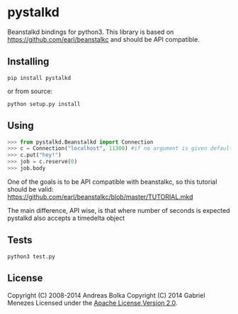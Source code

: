 pystalkd
========

Beanstalkd bindings for python3.
This library is based on https://github.com/earl/beanstalkc and should be API compatible.

Installing
-------
```
pip install pystalkd
```
or from source:
```
python setup.py install
```

Using
------
```python
>>> from pystalkd.Beanstalkd import Connection
>>> c = Connection("localhost", 11300) #if no argument is given default configuration is used
>>> c.put("hey!")
>>> job = c.reserve(0)
>>> job.body
```
One of the goals is to be API compatible with beanstalkc, so this tutorial should be valid: https://github.com/earl/beanstalkc/blob/master/TUTORIAL.mkd

The main difference, API wise, is that where number of seconds is expected pystalkd also accepts a timedelta object



Tests
-------
```
python3 test.py
```

License
-------

Copyright (C) 2008-2014 Andreas Bolka
Copyright (C) 2014 Gabriel Menezes
Licensed under the [Apache License,Version 2.0][license].

[license]: http://www.apache.org/licenses/LICENSE-2.0

